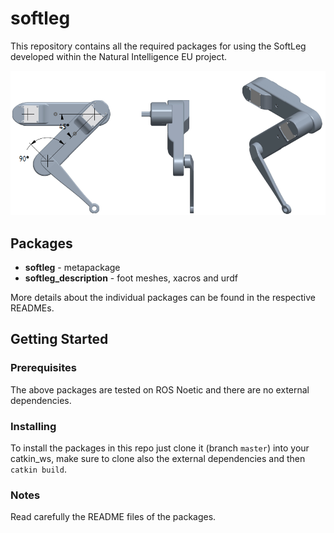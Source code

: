 # softleg

This repository contains all the required packages for using the SoftLeg developed within the Natural Intelligence EU project.

![SoftFootV2](https://github.com/CentroEPiaggio/softleg/blob/master/images/softleg-rviz.png)

## Packages

* **softleg** - metapackage
* **softleg_description** - foot meshes, xacros and urdf

More details about the individual packages can be found in the respective READMEs.

## Getting Started

### Prerequisites

The above packages are tested on ROS Noetic and there are no external dependencies.

### Installing

To install the packages in this repo just clone it (branch `master`) into your catkin_ws, make sure to clone also the external dependencies and then `catkin build`.

### Notes

Read carefully the README files of the packages.

